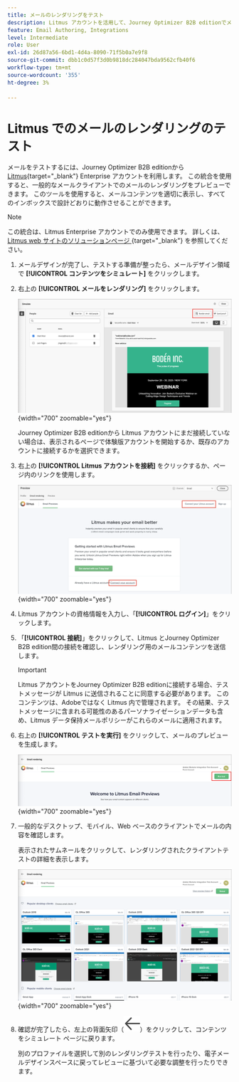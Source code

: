 ```yaml
---
title: メールのレンダリングをテスト
description: Litmus アカウントを活用して、Journey Optimizer B2B editionでメールのレンダリングをテストする方法を説明します。
feature: Email Authoring, Integrations
level: Intermediate
role: User
exl-id: 26d87a56-6bd1-4d4a-8090-71f5b0a7e9f8
source-git-commit: dbb1c0d57f3d0b9818dc284047bda9562cfb40f6
workflow-type: tm+mt
source-wordcount: '355'
ht-degree: 3%

---
```


# Litmus でのメールのレンダリングのテスト

メールをテストするには、Journey Optimizer B2B editionから [Litmus](https://www.litmus.com/email-testing){target="_blank"} Enterprise アカウントを利用します。 この統合を使用すると、一般的なメールクライアントでのメールのレンダリングをプレビューできます。 このツールを使用すると、メールコンテンツを適切に表示し、すべてのインボックスで設計どおりに動作させることができます。

>[!NOTE]
>
>この統合は、Litmus Enterprise アカウントでのみ使用できます。 詳しくは、[Litmus web サイトのソリューションページ ](https://www.litmus.com/solutions/esp/adobe-journey-optimizer){target="_blank"} を参照してください。

1. メールデザインが完了し、テストする準備が整ったら、メールデザイン領域で **[!UICONTROL コンテンツをシミュレート]** をクリックします。

1. 右上の **[!UICONTROL メールをレンダリング]** をクリックします。

   ![ メールをレンダリングボタン ](./assets/email-simulate-render-button.png){width="700" zoomable="yes"}

   Journey Optimizer B2B editionから Litmus アカウントにまだ接続していない場合は、表示されるページで体験版アカウントを開始するか、既存のアカウントに接続するかを選択できます。

1. 右上の **[!UICONTROL Litmus アカウントを接続]** をクリックするか、ページ内のリンクを使用します。

   ![Litmus アカウントを接続する ](./assets/email-simulate-render-litmus-connect.png){width="700" zoomable="yes"}

1. Litmus アカウントの資格情報を入力し、「**[!UICONTROL ログイン]**」をクリックします。

1. 「**[!UICONTROL 接続]**」をクリックして、Litmus とJourney Optimizer B2B edition間の接続を確認し、レンダリング用のメールコンテンツを送信します。

   >[!IMPORTANT]
   >
   >Litmus アカウントをJourney Optimizer B2B editionに接続する場合、テストメッセージが Litmus に送信されることに同意する必要があります。 このコンテンツは、Adobeではなく Litmus 内で管理されます。 その結果、テストメッセージに含まれる可能性のあるパーソナライゼーションデータも含め、Litmus データ保持メールポリシーがこれらのメールに適用されます。

1. 右上の **[!UICONTROL テストを実行]** をクリックして、メールのプレビューを生成します。

   ![Litmus レンダリングテストの実行 ](./assets/email-simulate-render-litmus-run-test.png){width="700" zoomable="yes"}

1. 一般的なデスクトップ、モバイル、Web ベースのクライアントでメールの内容を確認します。

   表示されたサムネールをクリックして、レンダリングされたクライアントテストの詳細を表示します。

   ![Litmus メールのプレビュー ](./assets/email-simulate-render-litmus-previews.png){width="700" zoomable="yes"}

1. 確認が完了したら、左上の背面矢印（![ フィルターを表示または非表示のアイコン ](../../assets/do-not-localize/icon_back-arrow.svg)）をクリックして、コンテンツをシミュレート ページに戻ります。

   別のプロファイルを選択して別のレンダリングテストを行ったり、電子メールデザインスペースに戻ってレビューに基づいて必要な調整を行ったりできます。

